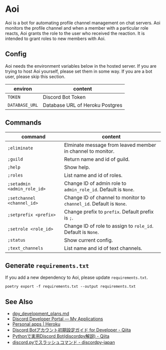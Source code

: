 # Aoi
Aoi is a bot for automating profile channel management on chat servers.
Aoi monitors the profile channel and when a member with a particular role reacts, Aoi grants the role to the user who received the reaction.
It is intended to grant roles to new members with Aoi.

## Config
Aoi needs the environment variables below in the hosted server.
If you are trying to host Aoi yourself, please set them in some way.
If you are a bot user, please skip this section.

|    environ     |             content             |
| -------------- | ------------------------------- |
| `TOKEN`        | Discord Bot Token               |
| `DATABASE_URL` | Database URL of Heroku Postgres |

## Commands

|           command           |                               content                               |
| --------------------------- | ------------------------------------------------------------------- |
| `;eliminate`                | Elminate message from leaved member in channel to monitor.          |
| `;guild`                    | Return name and id of guild.                                        |
| `;help`                     | Show help.                                                          |
| `;roles`                    | List name and id of roles.                                          |
| `;setadmin <admin_role_id>` | Change ID of admin role to `admin_role_id`. Default is `None`.      |
| `;setchannel <channel_id>`  | Change ID of channel to monitor to `channel_id`. Default is `None`. |
| `;setprefix <prefix>`       | Change prefix to `prefix`. Default prefix is `;`.                   |
| `;setrole <role_id>`        | Change ID of role to assign to `role_id`. Default is `None`.        |
| `;status`                   | Show current config.                                                |
| `;text_channels`            | List name and id of text channels.                                  |


## Generate `requirements.txt`
If you add a new dependency to Aoi, please update `requirements.txt`.

```
poetry export -f requirements.txt --output requirements.txt
```

## See Also
- [dpy\_development\_plans\.md](https://gist.github.com/Rapptz/c4324f17a80c94776832430007ad40e6)
- [Discord Developer Portal — My Applications](https://discord.com/developers/applications)
- [Personal apps \| Heroku](https://dashboard.heroku.com/apps)
- [Discord Botアカウント初期設定ガイド for Developer \- Qiita](https://qiita.com/1ntegrale9/items/cb285053f2fa5d0cccdf)
- [Pythonで実用Discord Bot\(discordpy解説\) \- Qiita](https://qiita.com/1ntegrale9/items/9d570ef8175cf178468f)
- [discord\.pyでスラッシュコマンド \- discordpy\-japan](https://scrapbox.io/discordpy-japan/discord.py%E3%81%A7%E3%82%B9%E3%83%A9%E3%83%83%E3%82%B7%E3%83%A5%E3%82%B3%E3%83%9E%E3%83%B3%E3%83%89)
